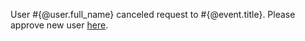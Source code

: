 User #{@user.full_name} canceled request to #{@event.title}.
Please approve new user [here](#{admin_visit_requests_url}).